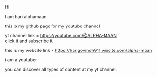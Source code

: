 Hi

I am hari alphamaan


this is my github page for my youtube channel

yt channel link =
https://youtube.com/@ALPHA-MAAN
<br>
click it and subscribe it.



this is my website link = https://harigovindh911.wixsite.com/alpha-maan


i am a youtuber

you can discover all types of content at my yt channel.


